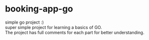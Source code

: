 # booking-app-go
simple go project :)\
super simple project for learning a basics of GO.\
The project has full comments for each part for better understanding.
